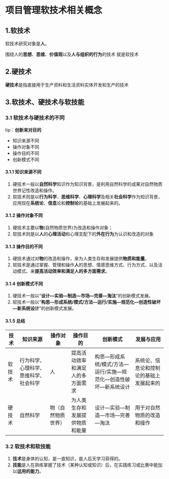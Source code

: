 # 项目管理软技术相关概念

## 1.软技术

软技术研究对象是**人**。

围绕人的**思想**、**思维**、**价值观**以及**人与组织的行为**的技术 就是软技术

## 2.硬技术

**硬技术**是指直接用于生产资料和生活资料实体开发和生产的技术

## 3.软技术、硬技术与软技能

### 3.1 软技术与硬技术的不同

tip：**创新来对目的**

- 知识来源不同
- 操作对象不同
- 操作目的不同
- 创新模式不同

#### 3.1.1 知识来源不同

1. 硬技术一般以**自然科学**知识作为知识背景，是利用自然科学的成果对自然物质世界记性改造和操作。
2. 软技术则是以**行为科学**、**思维科学**、**心理科学**及相关**社会科学**作为知识背景，应用现在**系统论**、**信息**论和**控制论**的基础上发展起来的。

#### 3.1.2 操作对象不同

1. 硬技术主要以**物**(自然物质世界)为改造和操作对象；
2. 软技术则是以**人**的**心理活动**和心理支配下的**外在行为**为认识和改造的对象

#### 3.1.3 操作目的不同

1. 硬技术通过对**物**的改造和操作，来为人类生存和发展提供**物质和能量**。
2. 软技术是通过掌握、管理和操作**人**的思想、情感思维方式、行为方式、以及活动模式、来**提高活动效率和满足人的多方面需求**。

#### 3.1.4 创新模式不同

1. 硬技术一般以“**设计—实验—制造—市场—完善—淘汰**”的创新模式发展。
2. 软技术一般以“**构思—形成系统/模式/方法—运行/实施—规范化—创造性破坏—新系统设计**”的创新模式发展。

#### 3.1.5 总结

|技术|知识来源|操作对象|操作目的|创新模式|发展与应用|
|-|-|-|-|-|-|
|软技术|行为科学、心理科学、思维科学、社会科学|人|提高活动效率和满足人的多方面需求|构思—形成系统/模式/方法—运行/实施—规范化—创造性破坏—新系统设计|系统论、信息论和控制论的基础上发展起来的|
|硬技术|自然科学|物（自然物质世界）|为人类生存和发展提供物质和能量|设计—实验—制造—市场—完善—淘汰|用于对自然物质的改造和操作|

### 3.2 软技术和软技能

1. **技术**是身体的认知，是一直知识，是人后天学习获得的。
2. **技能**是人在熟练掌握了技术（某种认知或知识）后，在实践练习或比赛中能加以**运用的能力**。


